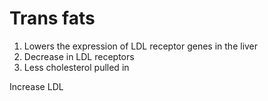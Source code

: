 # Trans fats

1. Lowers the expression of LDL receptor genes in the liver
2. Decrease in LDL receptors
3. Less cholesterol pulled in

Increase LDL
